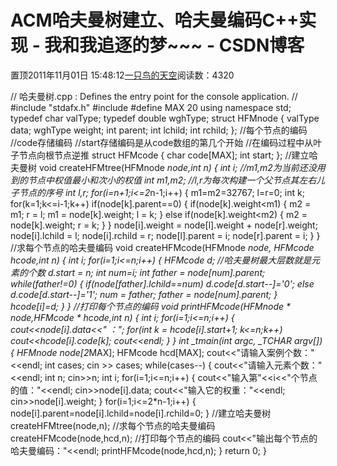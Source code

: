 
# ACM哈夫曼树建立、哈夫曼编码C++实现 - 我和我追逐的梦~~~ - CSDN博客


置顶2011年11月01日 15:48:12[一只鸟的天空](https://me.csdn.net/heyongluoyao8)阅读数：4320


// 哈夫曼树.cpp : Defines the entry point for the console application.
//
\#include "stdafx.h"
\#include<iostream>
\#define MAX 20
using namespace std;
typedef char valType;
typedef double wghType;
struct HFMnode
{
valType data;
wghType weight;
int parent;
int lchild;
int rchild;
};
//每个节点的编码
//code存储编码
//start存储编码是从code数组的第几个开始
//在编码过程中从叶子节点向根节点逆推
struct HFMcode
{
char code[MAX];
int start;
};
//建立哈夫曼树
void createHFMtree(HFMnode *node,int n)
{
int i;
//m1,m2为当前还没用到的节点中权值最小和次小的权值
int m1,m2;
//l,r为每次构建一个父节点其左右儿子节点的序号
int l,r;
for(i=n+1;i<=2*n-1;i++)
{
m1=m2=32767;
l=r=0;
int k;
for(k=1;k<=i-1;k++)
if(node[k].parent==0)
{
if(node[k].weight<m1)
{
m2 = m1;
r = l;
m1 = node[k].weight;
l = k;
}
else if(node[k].weight<m2)
{
m2 = node[k].weight;
r = k;
}
}
node[i].weight = node[l].weight + node[r].weight;
node[i].lchild = l;
node[i].rchild = r;
node[l].parent = i;
node[r].parent = i;
}
}
//求每个节点的哈夫曼编码
void createHFMcode(HFMnode *node, HFMcode *hcode,int n)
{
int i;
for(i=1;i<=n;i++)
{
HFMcode d;
//哈夫曼树最大层数就是元素的个数
d.start = n;
int num=i;
int father = node[num].parent;
while(father!=0)
{
if(node[father].lchild==num)
d.code[d.start--]='0';
else
d.code[d.start--]='1';
num = father;
father = node[num].parent;
}
hcode[i]=d;
}
}
//打印每个节点的编码
void printHFMcode(HFMnode * node,HFMcode * hcode,int n)
{
int i;
for(i=1;i<=n;i++)
{
cout<<node[i].data<<" ：";
for(int k = hcode[i].start+1; k<=n;k++)
cout<<hcode[i].code[k];
cout<<endl;
}
}
int _tmain(int argc, _TCHAR* argv[])
{
HFMnode node[2*MAX];
HFMcode hcd[MAX];
cout<<"请输入案例个数："<<endl;
int cases;
cin >> cases;
while(cases--)
{
cout<<"请输入元素个数："<<endl;
int n;
cin>>n;
int i;
for(i=1;i<=n;i++)
{
cout<<"输入第"<<i<<"个节点的值："<<endl;
cin>>node[i].data;
cout<<"输入它的权重："<<endl;
cin>>node[i].weight;
}
for(i=1;i<=2*n-1;i++)
{
node[i].parent=node[i].lchild=node[i].rchild=0;
}
//建立哈夫曼树
createHFMtree(node,n);
//求每个节点的哈夫曼编码
createHFMcode(node,hcd,n);
//打印每个节点的编码
cout<<"输出每个节点的哈夫曼编码："<<endl;
printHFMcode(node,hcd,n);
}
return 0;
}


